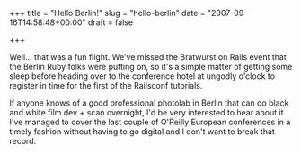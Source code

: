 +++
title = "Hello Berlin!"
slug = "hello-berlin"
date = "2007-09-16T14:58:48+00:00"
draft = false

+++

Well... that was a fun flight. We've missed the Bratwurst on Rails event that the Berlin Ruby folks were putting on, so it's a simple matter of getting some sleep before heading over to the conference hotel at ungodly o'clock to register in time for the first of the Railsconf tutorials.

If anyone knows of a good professional photolab in Berlin that can do black and white film dev + scan overnight, I'd be very interested to hear about it. I've managed to cover the last couple of O'Reilly European conferences in a timely fashion without having to go digital and I don't want to break that record.
